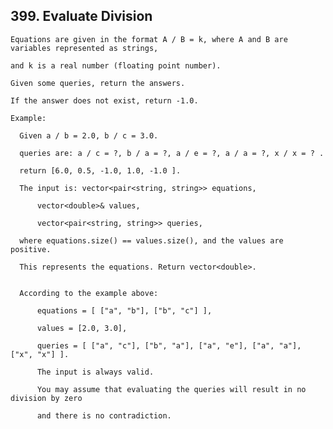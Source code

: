 ## 399\. Evaluate Division

    Equations are given in the format A / B = k, where A and B are variables represented as strings,
    
    and k is a real number (floating point number). 
    
    Given some queries, return the answers. 
    
    If the answer does not exist, return -1.0.
    
    Example:
    
      Given a / b = 2.0, b / c = 3.0.
      
      queries are: a / c = ?, b / a = ?, a / e = ?, a / a = ?, x / x = ? .
      
      return [6.0, 0.5, -1.0, 1.0, -1.0 ].
      
      The input is: vector<pair<string, string>> equations, 
      
          vector<double>& values, 
            
          vector<pair<string, string>> queries, 
            
      where equations.size() == values.size(), and the values are positive. 
      
      This represents the equations. Return vector<double>.
      
      
      According to the example above:
      
          equations = [ ["a", "b"], ["b", "c"] ],
      
          values = [2.0, 3.0],
      
          queries = [ ["a", "c"], ["b", "a"], ["a", "e"], ["a", "a"], ["x", "x"] ].
      
          The input is always valid. 
      
          You may assume that evaluating the queries will result in no division by zero 
      
          and there is no contradiction. 

